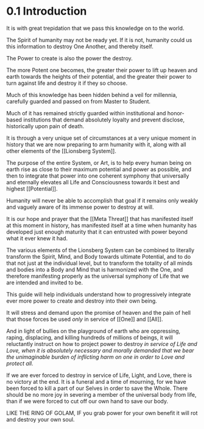 # 0.1 Introduction
It is with great trepidation that we pass this knowledge on to the world. 

The Spirit of humanity may not be ready yet. If it is not, humanity could us this information to destroy One Another, and thereby itself. 

The Power to create is also the power the destroy. 

The more Potent one becomes, the greater their power to lift up heaven and earth towards the heights of their potential, and the greater their power to turn against life and destroy it if they so choose. 

Much of this knowledge has been hidden behind a veil for millennia, carefully guarded and passed on from Master to Student. 

Much of it has remained strictly guarded within institutional and honor-based institutions that demand absolutely loyalty and prevent disclose, historically upon pain of death. 

It is through a very unique set of circumstances at a very unique moment in history that we are now preparing to arm humanity with it, along with all other elements of the [[Lionsberg System]].  

The purpose of the entire System, or Art, is to help every human being on earth rise as close to their maximum potential and power as possible, and then to integrate that power into one coherent symphony that universally and eternally elevates all Life and Consciousness towards it best and highest [[Potential]]. 

Humanity will never be able to accomplish that goal if it remains only weakly and vaguely aware of its immense power to destroy at will. 

It is our hope and prayer that the [[Meta Threat]] that has manifested itself at this moment in history, has manifested itself at a time when humanity has developed just enough maturity that it can entrusted with power beyond what it ever knew it had. 

The various elements of the Lionsberg System can be combined to literally transform the Spirit, Mind, and Body towards ultimate Potential, and to do that not just at the individual level, but to transform the totality of all minds and bodies into a Body and Mind that is harmonized with the One, and therefore manifesting properly as the universal symphony of Life that we are intended and invited to be. 

This guide will help individuals understand how to progressively integrate ever more power to create and destroy into their own being. 

It will stress and demand upon the promise of heaven and the pain of hell that those forces be used _only_ in service of [[One]] and [[All]]. 

And in light of bullies on the playground of earth who are oppressing, raping, displacing, and killing hundreds of millions of beings, it will reluctantly instruct on how to project power to destroy _in service of Life and Love, when it is absolutely necessary and morally demanded that we bear the unimaginable burden of inflicting harm on one in order to Love and protect all._

If we are ever forced to destroy in service of Life, Light, and Love, there is no victory at the end. It is a funeral and a time of mourning, for we have been forced to kill a part of our Selves in order to save the Whole. There should be no more joy in severing a member of the universal body from life, than if we were forced to cut off our own hand to save our body. 






LIKE THE RING OF GOLAM, IF you grab power for your own benefit it will rot and destroy your own soul. 

